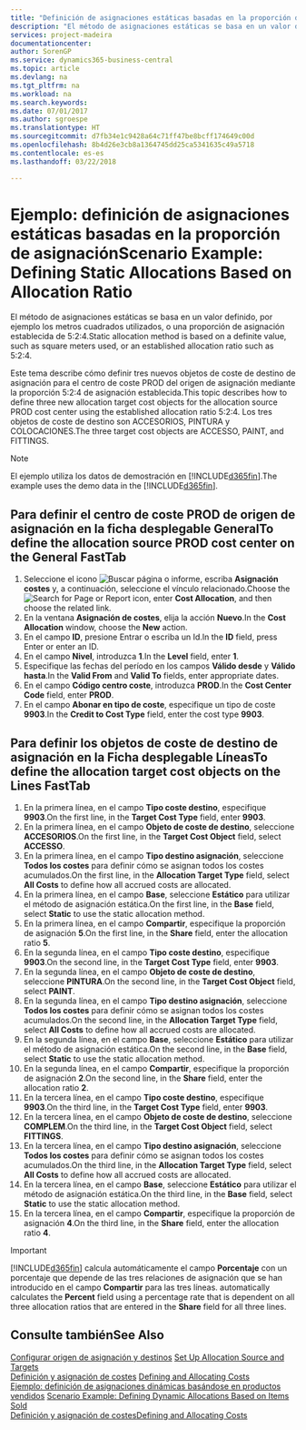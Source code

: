 ```yaml
---
title: "Definición de asignaciones estáticas basadas en la proporción de asignación | Documentos de Microsoft"
description: "El método de asignaciones estáticas se basa en un valor definido, por ejemplo los metros cuadrados utilizados, o una proporción de asignación establecida de 5:2:4."
services: project-madeira
documentationcenter: 
author: SorenGP
ms.service: dynamics365-business-central
ms.topic: article
ms.devlang: na
ms.tgt_pltfrm: na
ms.workload: na
ms.search.keywords: 
ms.date: 07/01/2017
ms.author: sgroespe
ms.translationtype: HT
ms.sourcegitcommit: d7fb34e1c9428a64c71ff47be8bcff174649c00d
ms.openlocfilehash: 8b4d26e3cb8a1364745dd25ca5341635c49a5718
ms.contentlocale: es-es
ms.lasthandoff: 03/22/2018

---
```

# <a name="scenario-example-defining-static-allocations-based-on-allocation-ratio"></a><span data-ttu-id="21d6c-103">Ejemplo: definición de asignaciones estáticas basadas en la proporción de asignación</span><span class="sxs-lookup"><span data-stu-id="21d6c-103">Scenario Example: Defining Static Allocations Based on Allocation Ratio</span></span>
<span data-ttu-id="21d6c-104">El método de asignaciones estáticas se basa en un valor definido, por ejemplo los metros cuadrados utilizados, o una proporción de asignación establecida de 5:2:4.</span><span class="sxs-lookup"><span data-stu-id="21d6c-104">Static allocation method is based on a definite value, such as square meters used, or an established allocation ratio such as 5:2:4.</span></span>  

<span data-ttu-id="21d6c-105">Este tema describe cómo definir tres nuevos objetos de coste de destino de asignación para el centro de coste PROD del origen de asignación mediante la proporción 5:2:4 de asignación establecida.</span><span class="sxs-lookup"><span data-stu-id="21d6c-105">This topic describes how to define three new allocation target cost objects for the allocation source PROD cost center using the established allocation ratio 5:2:4.</span></span> <span data-ttu-id="21d6c-106">Los tres objetos de coste de destino son ACCESORIOS, PINTURA y COLOCACIONES.</span><span class="sxs-lookup"><span data-stu-id="21d6c-106">The three target cost objects are ACCESSO, PAINT, and FITTINGS.</span></span>  

> [!NOTE]  
>  <span data-ttu-id="21d6c-107">El ejemplo utiliza los datos de demostración en [!INCLUDE[d365fin](includes/d365fin_md.md)].</span><span class="sxs-lookup"><span data-stu-id="21d6c-107">The example uses the demo data in the [!INCLUDE[d365fin](includes/d365fin_md.md)].</span></span>  

## <a name="to-define-the-allocation-source-prod-cost-center-on-the-general-fasttab"></a><span data-ttu-id="21d6c-108">Para definir el centro de coste PROD de origen de asignación en la ficha desplegable General</span><span class="sxs-lookup"><span data-stu-id="21d6c-108">To define the allocation source PROD cost center on the General FastTab</span></span>  

1.  <span data-ttu-id="21d6c-109">Seleccione el icono ![Buscar página o informe](media/ui-search/search_small.png "icono Buscar página o informe"), escriba **Asignación costes** y, a continuación, seleccione el vínculo relacionado.</span><span class="sxs-lookup"><span data-stu-id="21d6c-109">Choose the ![Search for Page or Report](media/ui-search/search_small.png "Search for Page or Report icon") icon, enter **Cost Allocation**, and then choose the related link.</span></span>  
2.  <span data-ttu-id="21d6c-110">En la ventana **Asignación de costes**, elija la acción **Nuevo**.</span><span class="sxs-lookup"><span data-stu-id="21d6c-110">In the **Cost Allocation** window, choose the **New** action.</span></span>  
3.  <span data-ttu-id="21d6c-111">En el campo **ID**, presione Entrar o escriba un Id.</span><span class="sxs-lookup"><span data-stu-id="21d6c-111">In the **ID** field, press Enter or enter an ID.</span></span>  
4.  <span data-ttu-id="21d6c-112">En el campo **Nivel**, introduzca **1**.</span><span class="sxs-lookup"><span data-stu-id="21d6c-112">In the **Level** field, enter **1**.</span></span>  
5.  <span data-ttu-id="21d6c-113">Especifique las fechas del período en los campos **Válido desde** y **Válido hasta**.</span><span class="sxs-lookup"><span data-stu-id="21d6c-113">In the **Valid From** and **Valid To** fields, enter appropriate dates.</span></span>  
6.  <span data-ttu-id="21d6c-114">En el campo **Código centro coste**, introduzca **PROD**.</span><span class="sxs-lookup"><span data-stu-id="21d6c-114">In the **Cost Center Code** field, enter **PROD**.</span></span>  
7.  <span data-ttu-id="21d6c-115">En el campo **Abonar en tipo de coste**, especifique un tipo de coste **9903**.</span><span class="sxs-lookup"><span data-stu-id="21d6c-115">In the **Credit to Cost Type** field, enter the cost type **9903**.</span></span>  

## <a name="to-define-the-allocation-target-cost-objects-on-the-lines-fasttab"></a><span data-ttu-id="21d6c-116">Para definir los objetos de coste de destino de asignación en la Ficha desplegable Líneas</span><span class="sxs-lookup"><span data-stu-id="21d6c-116">To define the allocation target cost objects on the Lines FastTab</span></span>  

1.  <span data-ttu-id="21d6c-117">En la primera línea, en el campo **Tipo coste destino**, especifique **9903**.</span><span class="sxs-lookup"><span data-stu-id="21d6c-117">On the first line, in the **Target Cost Type** field, enter **9903**.</span></span>  
2.  <span data-ttu-id="21d6c-118">En la primera línea, en el campo **Objeto de coste de destino**, seleccione **ACCESORIOS**.</span><span class="sxs-lookup"><span data-stu-id="21d6c-118">On the first line, in the **Target Cost Object** field, select **ACCESSO**.</span></span>  
3.  <span data-ttu-id="21d6c-119">En la primera línea, en el campo **Tipo destino asignación**, seleccione **Todos los costes** para definir cómo se asignan todos los costes acumulados.</span><span class="sxs-lookup"><span data-stu-id="21d6c-119">On the first line, in the **Allocation Target Type** field, select **All Costs** to define how all accrued costs are allocated.</span></span>  
4.  <span data-ttu-id="21d6c-120">En la primera línea, en el campo **Base**, seleccione **Estático** para utilizar el método de asignación estática.</span><span class="sxs-lookup"><span data-stu-id="21d6c-120">On the first line, in the **Base** field, select **Static** to use the static allocation method.</span></span>  
5.  <span data-ttu-id="21d6c-121">En la primera línea, en el campo **Compartir**, especifique la proporción de asignación **5**.</span><span class="sxs-lookup"><span data-stu-id="21d6c-121">On the first line, in the **Share** field, enter the allocation ratio **5**.</span></span>  
6.  <span data-ttu-id="21d6c-122">En la segunda línea, en el campo **Tipo coste destino**, especifique **9903**.</span><span class="sxs-lookup"><span data-stu-id="21d6c-122">On the second line, in the **Target Cost Type** field, enter **9903**.</span></span>  
7.  <span data-ttu-id="21d6c-123">En la segunda línea, en el campo **Objeto de coste de destino**, seleccione **PINTURA**.</span><span class="sxs-lookup"><span data-stu-id="21d6c-123">On the second line, in the **Target Cost Object** field, select **PAINT**.</span></span>  
8.  <span data-ttu-id="21d6c-124">En la segunda línea, en el campo **Tipo destino asignación**, seleccione **Todos los costes** para definir cómo se asignan todos los costes acumulados.</span><span class="sxs-lookup"><span data-stu-id="21d6c-124">On the second line, in the **Allocation Target Type** field, select **All Costs** to define how all accrued costs are allocated.</span></span>  
9. <span data-ttu-id="21d6c-125">En la segunda línea, en el campo **Base**, seleccione **Estático** para utilizar el método de asignación estática.</span><span class="sxs-lookup"><span data-stu-id="21d6c-125">On the second line, in the **Base** field, select **Static** to use the static allocation method.</span></span>  
10. <span data-ttu-id="21d6c-126">En la segunda línea, en el campo **Compartir**, especifique la proporción de asignación **2**.</span><span class="sxs-lookup"><span data-stu-id="21d6c-126">On the second line, in the **Share** field, enter the allocation ratio **2**.</span></span>  
11. <span data-ttu-id="21d6c-127">En la tercera línea, en el campo **Tipo coste destino**, especifique **9903**.</span><span class="sxs-lookup"><span data-stu-id="21d6c-127">On the third line, in the **Target Cost Type** field, enter **9903**.</span></span>  
12. <span data-ttu-id="21d6c-128">En la tercera línea, en el campo **Objeto de coste de destino**, seleccione **COMPLEM**.</span><span class="sxs-lookup"><span data-stu-id="21d6c-128">On the third line, in the **Target Cost Object** field, select **FITTINGS**.</span></span>  
13. <span data-ttu-id="21d6c-129">En la tercera línea, en el campo **Tipo destino asignación**, seleccione **Todos los costes** para definir cómo se asignan todos los costes acumulados.</span><span class="sxs-lookup"><span data-stu-id="21d6c-129">On the third line, in the **Allocation Target Type** field, select **All Costs** to define how all accrued costs are allocated.</span></span>  
14. <span data-ttu-id="21d6c-130">En la tercera línea, en el campo **Base**, seleccione **Estático** para utilizar el método de asignación estática.</span><span class="sxs-lookup"><span data-stu-id="21d6c-130">On the third line, in the **Base** field, select **Static** to use the static allocation method.</span></span>  
15. <span data-ttu-id="21d6c-131">En la tercera línea, en el campo **Compartir**, especifique la proporción de asignación **4**.</span><span class="sxs-lookup"><span data-stu-id="21d6c-131">On the third line, in the **Share** field, enter the allocation ratio **4**.</span></span>  

> [!IMPORTANT]  
>  [!INCLUDE[d365fin](includes/d365fin_md.md)]<span data-ttu-id="21d6c-132"> calcula automáticamente el campo **Porcentaje** con un porcentaje que depende de las tres relaciones de asignación que se han introducido en el campo **Compartir** para las tres líneas.</span><span class="sxs-lookup"><span data-stu-id="21d6c-132"> automatically calculates the **Percent** field using a percentage rate that is dependent on all three allocation ratios that are entered in the **Share** field for all three lines.</span></span>  

## <a name="see-also"></a><span data-ttu-id="21d6c-133">Consulte también</span><span class="sxs-lookup"><span data-stu-id="21d6c-133">See Also</span></span>  
<span data-ttu-id="21d6c-134">[Configurar origen de asignación y destinos](finance-how-to-set-up-allocation-source-and-targets.md) </span><span class="sxs-lookup"><span data-stu-id="21d6c-134">[Set Up Allocation Source and Targets](finance-how-to-set-up-allocation-source-and-targets.md) </span></span>  
<span data-ttu-id="21d6c-135">[Definición y asignación de costes](finance-define-and-allocate-costs.md) </span><span class="sxs-lookup"><span data-stu-id="21d6c-135">[Defining and Allocating Costs](finance-define-and-allocate-costs.md) </span></span>  
<span data-ttu-id="21d6c-136">[Ejemplo: definición de asignaciones dinámicas basándose en productos vendidos](finance-scenario-example-defining-dynamic-allocations-based-on-items-sold.md) </span><span class="sxs-lookup"><span data-stu-id="21d6c-136">[Scenario Example: Defining Dynamic Allocations Based on Items Sold](finance-scenario-example-defining-dynamic-allocations-based-on-items-sold.md) </span></span>  
[<span data-ttu-id="21d6c-137">Definición y asignación de costes</span><span class="sxs-lookup"><span data-stu-id="21d6c-137">Defining and Allocating Costs</span></span>](finance-define-and-allocate-costs.md)

